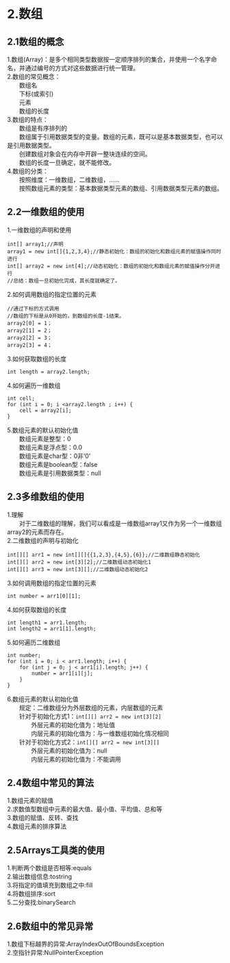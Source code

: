 # **2.数组**  
## **2.1数组的概念**  
1.数组(Array)：是多个相同类型数据按一定顺序排列的集合，并使用一个名字命名，并通过编号的方式对这些数据进行统一管理。  
2.数组的常见概念：  
&emsp;&emsp;数组名  
&emsp;&emsp;下标(或索引)  
&emsp;&emsp;元素  
&emsp;&emsp;数组的长度  
3.数组的特点：  
&emsp;&emsp;数组是有序排列的  
&emsp;&emsp;数组属于引用数据类型的变量。数组的元素，既可以是基本数据类型，也可以是引用数据类型。  
&emsp;&emsp;创建数组对象会在内存中开辟一整块连续的空间。  
&emsp;&emsp;数组的长度一旦确定，就不能修改。  
4.数组的分类：  
&emsp;&emsp;按照维度：一维数组，二维数组，......  
&emsp;&emsp;按照数组元素的类型：基本数据类型元素的数组、引用数据类型元素的数组。  
## **2.2一维数组的使用**  
1.一维数组的声明和使用  
```
int[] array1;//声明
array1 = new int[]{1,2,3,4};//静态初始化：数组的初始化和数组元素的赋值操作同时进行
int[] array2 = new int[4];//动态初始化：数组的初始化和数组元素的赋值操作分开进行
//总结：数组一旦初始化完成，其长度就确定了。
```
2.如何调用数组的指定位置的元素  
```
//通过下标的方式调用
//数组的下标是从0开始的，到数组的长度-1结束。
array2[0] = 1；
array2[1] = 2；
array2[2] = 3；
array2[3] = 4；
```
3.如何获取数组的长度  
```
int length = array2.length;
```
4.如何遍历一维数组  
```
int cell;
for (int i = 0; i <array2.length ; i++) {
    cell = array2[i];
}
```
5.数组元素的默认初始化值  
&emsp;&emsp;数组元素是整型：0  
&emsp;&emsp;数组元素是浮点型：0.0  
&emsp;&emsp;数组元素是char型：0非‘0’  
&emsp;&emsp;数组元素是boolean型：false  
&emsp;&emsp;数组元素是引用数据类型：null  
## **2.3多维数组的使用**  
1.理解  
&emsp;&emsp;对于二维数组的理解，我们可以看成是一维数组array1又作为另一个一维数组array2的元素而存在。  
2.二维数组的声明与初始化  
```
int[][] arr1 = new int[][]{{1,2,3},{4,5},{6}};//二维数组静态初始化
int[][] arr2 = new int[3][2];//二维数组动态初始化1
int[][] arr3 = new int[3][];//二维数组动态初始化2
```
3.如何调用数组的指定位置的元素  
```
int number = arr1[0][1];
```
4.如何获取数组的长度  
```
int length1 = arr1.length;
int length2 = arr1[1].length;
```
5.如何遍历二维数组  
```
int number;
for (int i = 0; i < arr1.length; i++) {
    for (int j = 0; j < arr1[i].length; j++) {
        number = arr1[i][j];
    }
}
```
6.数组元素的默认初始化值  
&emsp;&emsp;规定：二维数组分为外层数组的元素，内层数组的元素  
&emsp;&emsp;针对于初始化方式1：`int[][] arr2 = new int[3][2]`  
&emsp;&emsp;&emsp;&emsp;外层元素的初始化值为：地址值  
&emsp;&emsp;&emsp;&emsp;内层元素的初始化值为：与一维数组初始化情况相同  
&emsp;&emsp;针对于初始化方式2：`int[][] arr2 = new int[3][]`  
&emsp;&emsp;&emsp;&emsp;外层元素的初始化值为：null  
&emsp;&emsp;&emsp;&emsp;内层元素的初始化值为：不能调用  
## **2.4数组中常见的算法**  
1.数组元素的赋值  
2.求数值型数组中元素的最大值、最小值、平均值、总和等  
3.数组的赋值、反转、查找  
4.数组元素的排序算法  
## **2.5Arrays工具类的使用**  
1.判断两个数组是否相等:equals  
2.输出数组信息:tostring  
3.将指定的值填充到数组之中:fill  
4.将数组排序:sort  
5.二分查找:binarySearch  
## **2.6数组中的常见异常**  
1.数组下标越界的异常:ArrayIndexOutOfBoundsException  
2.空指针异常:NullPointerException  
